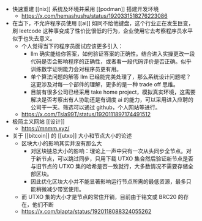 - 快速重建 [[nix]] 系统及环境并采用 [[podman]] 搭建开发环境
	- https://x.com/hemashushu/status/1920331518276223086
- 在当下，不允许程序员使用 [[ai]] 如同不给他键盘，这个行业正在发生巨变，刷 leetcode 这种事变成了性价比很低的行为，企业使用它去考察程序员水平似乎也失去意义。
	- 个人觉得当下的程序员面试应该更多引入：
		- llm 确实能给你答案，如何验证答案的正确性。结合进入实操更改一段代码是否会影响程序的正确性，或者看一段代码评价是否正确。似乎训练数学证明能力会对程序员更有用。
		- 单个算法问题的解答 llm 已经能完美处理了，那么系统设计问题呢？这更涉及对每一个部件的理解，更多的是一种 trade off 思维。
		- 目前有很多公司已经采用 take home project，模拟真实环境，这需要解决是否考察出有人协助还是有调度 ai 的能力，可以采用进入应聘的公司干一天。筛选可以通过 github，个人网站等进行。
	- https://x.com/Tsla99T/status/1920111897174491512
- 极简主义网站 [[设计]]
	- https://mnmm.xyz/
- 关于 [[bitcoin]] 的 [[utxo]] 大小和节点大小的论述
	- 区块大小的影响其实并没有那么大
		- 对区块链总大小的影响：理论上一声中只有一次从头同步全节点。对于新节点，可以跳过同步，只用下载 UTXO 集合然后验证新节点是否与旧节点的 UTXO 集的哈希是否一致就行，大多数情况不需要存储全部区块。
		- 因此优化区块大小并不能显著影响运行节点所需的最低资源，最多只能稍微减少带宽使用。
	- 而 UTXO 集的大小才是节点的常住开销，目前由于铭文或 BRC20 的存在，他们不断
	- https://x.com/blapta/status/1920118088324055262